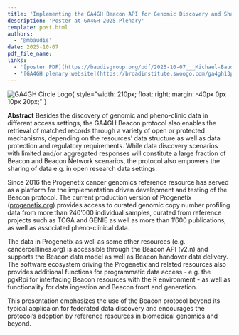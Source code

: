 ```yaml
---
title: 'Implementing the GA4GH Beacon API for Genomic Discovery and Sharing in an Open Data Paradigm'
description: 'Poster at GA4GH 2025 Plenary'
template: post.html 
authors:
  - '@mbaudis'
date: 2025-10-07
pdf_file_name:
links:
  - '[poster PDF](https://baudisgroup.org/pdf/2025-10-07___Michael-Baudis-Beacon-Progenetix__GA4GH-poster.pdf)'
  - '[GA4GH plenary website](https://broadinstitute.swoogo.com/ga4gh13plenary)'
---
```


![GA4GH Circle Logo](https://baudisgroup.org/img/ga4gh_circle_420x420.png){ style="width: 210px; float: right; margin: -40px 0px 10px 20px;" }

**Abstract** Besides the discovery of genomic and pheno-clinic data in different access settings, the GA4GH Beacon protocol also enables the retrieval of matched records through a variety of open or protected mechanisms, depending on the resources’ data structure as well as data protection and regulatory requirements. While data discovery scenarios with limited and/or aggregated responses will constitute a large fraction of Beacon and Beacon Network scenarios, the protocol also empowers the sharing of data e.g. in open research data settings.

Since 2016 the Progenetix cancer genomics reference resource has served as a platform for the implementation driven development and testing of the Beacon protocol. <!--more-->
The current production version of Progenetix ([progenetix.org](https://progenetix.org)) provides access to curated genomic copy number profiling data from more than 240’000 individual samples, curated from reference projects such as TCGA and GENIE as well as more than 1’600 publications, as well as associated pheno-clinical data. 

The data in Progenetix as well as some other resources (e.g. cancercelllines.org) is accessible through the Beacon API (v2.n) and supports the Beacon data model as well as Beacon handover data delivery. The software ecosystem driving the Progenetix and related resources also provides additional functions for programmatic data access - e.g. the pgxRpi for interfacing Beacon resources with the R environment - as well as functionality for data ingestion and Beacon front end generation.

This presentation emphasizes the use of the Beacon protocol beyond its typical applicaion for federated data discovery and encourages the protocol’s adoption by reference resources in biomedical genomics and beyond.

